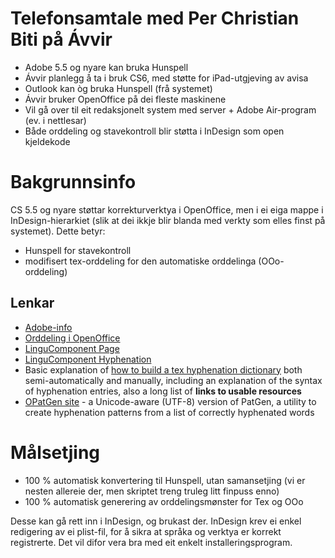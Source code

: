 # Telefonsamtale med Per Christian Biti på Ávvir

* Adobe 5.5 og nyare kan bruka Hunspell
* Ávvir planlegg å ta i bruk CS6, med støtte for iPad-utgjeving av avisa
* Outlook kan òg bruka Hunspell (frå systemet)
* Ávvir bruker OpenOffice på dei fleste maskinene
* Vil gå over til eit redaksjonelt system med server + Adobe Air-program (ev. i nettlesar)
* Både orddeling og stavekontroll blir støtta i InDesign som open kjeldekode

# Bakgrunnsinfo

CS 5.5 og nyare støttar korrekturverktya i OpenOffice, men i ei eiga mappe i InDesign-hierarkiet (slik at dei ikkje blir blanda med verkty som elles finst på systemet). Dette betyr:

* Hunspell for stavekontroll
* modifisert tex-orddeling for den automatiske orddelinga (OOo-orddeling)

## Lenkar

* [Adobe-info](http://blogs.adobe.com/typblography/2011/11/how-to-enable-more-languages-in-indesign-cs5-5.html)
* [Orddeling i OpenOffice](http://hunspell.sourceforge.net/tb87nemeth.pdf)
* [LinguComponent Page](http://www.openoffice.org/lingucomponent/)
* [LinguComponent Hyphenation](http://www.openoffice.org/lingucomponent/hyphenator.html)
* Basic explanation of [how to build a tex hyphenation dictionary](http://translate.sourceforge.net/wiki/guide/hyphenation) both semi-automatically and manually, including an explanation of the syntax of hyphenation entries, also a long list of **links to usable resources**
* [OPatGen site](http://www.fi.muni.cz/~xantos/patlib/) - a Unicode-aware (UTF-8) version of PatGen, a utility to create hyphenation patterns from a list of correctly hyphenated words

# Målsetjing

* 100 % automatisk konvertering til Hunspell, utan samansetjing (vi er nesten allereie der, men skriptet treng truleg litt finpuss enno)
* 100 % automatisk generering av orddelingsmønster for Tex og OOo

Desse kan gå rett inn i InDesign, og brukast der. InDesign krev ei enkel redigering av ei plist-fil, for å sikra at språka og verktya er korrekt registrerte. Det vil difor vera bra med eit enkelt installeringsprogram.
